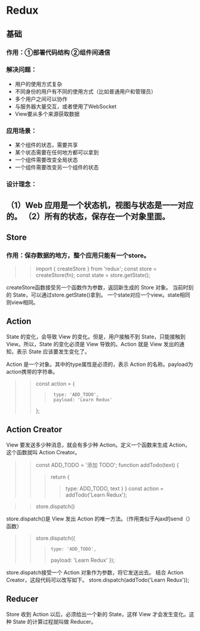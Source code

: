 # Redux
## 基础
### 作用：①部署代码结构	②组件间通信
### 解决问题：
  * 用户的使用方式复杂
  * 不同身份的用户有不同的使用方式（比如普通用户和管理员）
  * 多个用户之间可以协作
  * 与服务器大量交互，或者使用了WebSocket
  * View要从多个来源获取数据
### 应用场景：
  * 某个组件的状态，需要共享
  * 某个状态需要在任何地方都可以拿到
  * 一个组件需要改变全局状态
  * 一个组件需要改变另一个组件的状态
### 设计理念：
（1）Web 应用是一个状态机，视图与状态是一一对应的。
（2）所有的状态，保存在一个对象里面。
-------------------------------------------------------------
## Store

### 作用：保存数据的地方，整个应用只能有一个store。
>>import { createStore } from 'redux';
>>const store = createStore(fn);
>>const state = store.getState();

createStore函数接受另一个函数作为参数，返回新生成的 Store 对象。
当前时刻的 State，可以通过store.getState()拿到。
一个state对应一个view。state相同则view相同。

## Action

State 的变化，会导致 View 的变化。但是，用户接触不到 State，只能接触到 View。所以，State 的变化必须是 View 导致的。Action 就是 View 发出的通知，表示 State 应该要发生变化了。

Action 是一个对象。其中的type属性是必须的，表示 Action 的名称。payload为action携带的字符串。

>>const action = {
>>> 	 type: 'ADD_TODO',
>>> 	 payload: 'Learn Redux'
>>};

## Action Creator

View 要发送多少种消息，就会有多少种 Action。定义一个函数来生成 Action，这个函数就叫 Action Creator。

>>const ADD_TODO = '添加 TODO';
>>function addTodo(text) {
>>>  return {
>>>>    type: ADD_TODO,
>>>>    text
>>>  }
>>}
>>const action = addTodo('Learn Redux');

>>store.dispatch()

store.dispatch()是 View 发出 Action 的唯一方法。（作用类似于Ajax的send（）函数）

>>store.dispatch({
>>> 	type: 'ADD_TODO',
>>>  payload: 'Learn Redux'
>>});

store.dispatch接受一个 Action 对象作为参数，将它发送出去。
结合 Action Creator，这段代码可以改写如下。
store.dispatch(addTodo('Learn Redux'));

## Reducer

Store 收到 Action 以后，必须给出一个新的 State，这样 View 才会发生变化。这种 State 的计算过程就叫做 Reducer。





